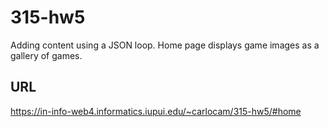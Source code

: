 # 315-hw5

Adding content using a JSON loop.
Home page displays game images as a gallery of games.

## URL

https://in-info-web4.informatics.iupui.edu/~carlocam/315-hw5/#home

